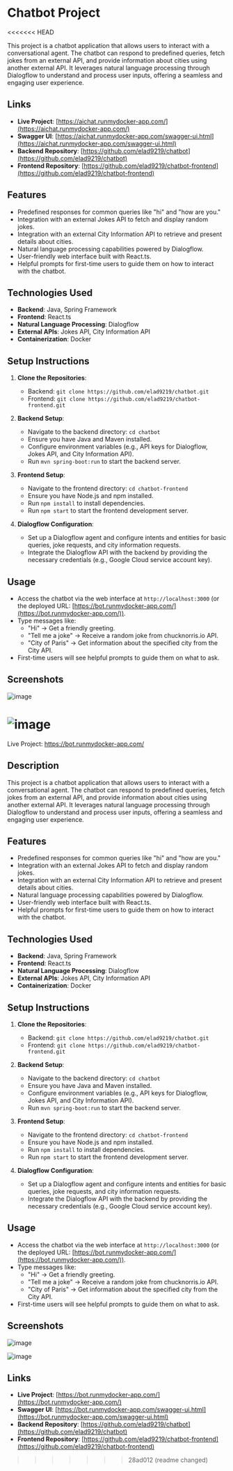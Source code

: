 # Chatbot Project

<<<<<<< HEAD

This project is a chatbot application that allows users to interact with a conversational agent. The chatbot can respond to predefined queries, fetch jokes from an external API, and provide information about cities using another external API. It leverages natural language processing through Dialogflow to understand and process user inputs, offering a seamless and engaging user experience.


## Links

- **Live Project**: [https://aichat.runmydocker-app.com/](https://aichat.runmydocker-app.com/)
- **Swagger UI**: [https://aichat.runmydocker-app.com/swagger-ui.html](https://aichat.runmydocker-app.com/swagger-ui.html)
- **Backend Repository**: [https://github.com/elad9219/chatbot](https://github.com/elad9219/chatbot)
- **Frontend Repository**: [https://github.com/elad9219/chatbot-frontend](https://github.com/elad9219/chatbot-frontend)

## Features

- Predefined responses for common queries like "hi" and "how are you."
- Integration with an external Jokes API to fetch and display random jokes.
- Integration with an external City Information API to retrieve and present details about cities.
- Natural language processing capabilities powered by Dialogflow.
- User-friendly web interface built with React.ts.
- Helpful prompts for first-time users to guide them on how to interact with the chatbot.

## Technologies Used

- **Backend**: Java, Spring Framework
- **Frontend**: React.ts
- **Natural Language Processing**: Dialogflow
- **External APIs**: Jokes API, City Information API
- **Containerization**: Docker

## Setup Instructions

1. **Clone the Repositories**:
   - Backend: `git clone https://github.com/elad9219/chatbot.git`
   - Frontend: `git clone https://github.com/elad9219/chatbot-frontend.git`

2. **Backend Setup**:
   - Navigate to the backend directory: `cd chatbot`
   - Ensure you have Java and Maven installed.
   - Configure environment variables (e.g., API keys for Dialogflow, Jokes API, and City Information API).
   - Run `mvn spring-boot:run` to start the backend server.

3. **Frontend Setup**:
   - Navigate to the frontend directory: `cd chatbot-frontend`
   - Ensure you have Node.js and npm installed.
   - Run `npm install` to install dependencies.
   - Run `npm start` to start the frontend development server.

4. **Dialogflow Configuration**:
   - Set up a Dialogflow agent and configure intents and entities for basic queries, joke requests, and city information requests.
   - Integrate the Dialogflow API with the backend by providing the necessary credentials (e.g., Google Cloud service account key).

## Usage

- Access the chatbot via the web interface at `http://localhost:3000` (or the deployed URL: [https://bot.runmydocker-app.com/](https://bot.runmydocker-app.com/)).
- Type messages like:
  - "Hi" → Get a friendly greeting.
  - "Tell me a joke" → Receive a random joke from chucknorris.io API.
  - "City of Paris" → Get information about the specified city from the City API.
- First-time users will see helpful prompts to guide them on what to ask.

## Screenshots

![image](https://github.com/user-attachments/assets/a32e880b-7683-48cd-9039-9cdcffcb9de1)


![image](https://github.com/user-attachments/assets/70f2bfb4-1a51-4027-bcd2-3552bd9f3264)
=======
Live Project: https://bot.runmydocker-app.com/


## Description

This project is a chatbot application that allows users to interact with a conversational agent. The chatbot can respond to predefined queries, fetch jokes from an external API, and provide information about cities using another external API. It leverages natural language processing through Dialogflow to understand and process user inputs, offering a seamless and engaging user experience.

## Features

- Predefined responses for common queries like "hi" and "how are you."
- Integration with an external Jokes API to fetch and display random jokes.
- Integration with an external City Information API to retrieve and present details about cities.
- Natural language processing capabilities powered by Dialogflow.
- User-friendly web interface built with React.ts.
- Helpful prompts for first-time users to guide them on how to interact with the chatbot.

## Technologies Used

- **Backend**: Java, Spring Framework
- **Frontend**: React.ts
- **Natural Language Processing**: Dialogflow
- **External APIs**: Jokes API, City Information API
- **Containerization**: Docker

## Setup Instructions

1. **Clone the Repositories**:
   - Backend: `git clone https://github.com/elad9219/chatbot.git`
   - Frontend: `git clone https://github.com/elad9219/chatbot-frontend.git`

2. **Backend Setup**:
   - Navigate to the backend directory: `cd chatbot`
   - Ensure you have Java and Maven installed.
   - Configure environment variables (e.g., API keys for Dialogflow, Jokes API, and City Information API).
   - Run `mvn spring-boot:run` to start the backend server.

3. **Frontend Setup**:
   - Navigate to the frontend directory: `cd chatbot-frontend`
   - Ensure you have Node.js and npm installed.
   - Run `npm install` to install dependencies.
   - Run `npm start` to start the frontend development server.

4. **Dialogflow Configuration**:
   - Set up a Dialogflow agent and configure intents and entities for basic queries, joke requests, and city information requests.
   - Integrate the Dialogflow API with the backend by providing the necessary credentials (e.g., Google Cloud service account key).

## Usage

- Access the chatbot via the web interface at `http://localhost:3000` (or the deployed URL: [https://bot.runmydocker-app.com/](https://bot.runmydocker-app.com/)).
- Type messages like:
  - "Hi" → Get a friendly greeting.
  - "Tell me a joke" → Receive a random joke from chucknorris.io API.
  - "City of Paris" → Get information about the specified city from the City API.
- First-time users will see helpful prompts to guide them on what to ask.

## Screenshots

![image](https://github.com/user-attachments/assets/a32e880b-7683-48cd-9039-9cdcffcb9de1)


![image](https://github.com/user-attachments/assets/70f2bfb4-1a51-4027-bcd2-3552bd9f3264)


## Links

- **Live Project**: [https://bot.runmydocker-app.com/](https://bot.runmydocker-app.com/)
- **Swagger UI**: [https://bot.runmydocker-app.com/swagger-ui.html](https://bot.runmydocker-app.com/swagger-ui.html)
- **Backend Repository**: [https://github.com/elad9219/chatbot](https://github.com/elad9219/chatbot)
- **Frontend Repository**: [https://github.com/elad9219/chatbot-frontend](https://github.com/elad9219/chatbot-frontend)
>>>>>>> 28ad012 (readme changed)
